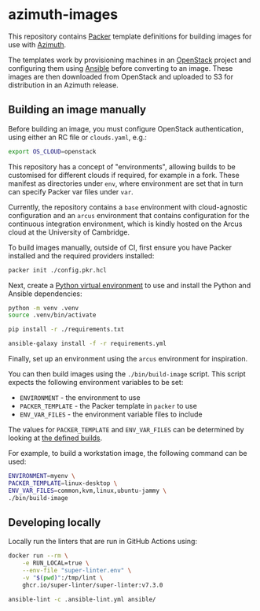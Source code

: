 # azimuth-images

This repository contains [Packer](https://www.packer.io/) template definitions
for building images for use with [Azimuth](https://github.com/azimuth-cloud/azimuth).

The templates work by provisioning machines in an [OpenStack](https://www.openstack.org/)
project and configuring them using [Ansible](https://www.ansible.com/) before
converting to an image. These images are then downloaded from OpenStack and uploaded
to S3 for distribution in an Azimuth release.

## Building an image manually

Before building an image, you must configure OpenStack authentication, using either
an RC file or `clouds.yaml`, e.g.:

```sh
export OS_CLOUD=openstack
```

This repository has a concept of "environments", allowing builds to be customised for
different clouds if required, for example in a fork. These manifest as directories
under `env`, where environment are set that in turn can specify Packer var files
under `var`.

Currently, the repository contains a `base` environment with cloud-agnostic configuration
and an `arcus` environment that contains configuration for the continuous integration
environment, which is kindly hosted on the Arcus cloud at the University of Cambridge.

To build images manually, outside of CI, first ensure you have Packer installed and
the required providers installed:

```sh
packer init ./config.pkr.hcl
```

Next, create a [Python virtual environment](https://docs.python.org/3/library/venv.html)
to use and install the Python and Ansible dependencies:

```sh
python -m venv .venv
source .venv/bin/activate

pip install -r ./requirements.txt

ansible-galaxy install -f -r requirements.yml
```

Finally, set up an environment using the `arcus` environment for inspiration.

You can then build images using the `./bin/build-image` script. This script expects the
following environment variables to be set:

  * `ENVIRONMENT` - the environment to use
  * `PACKER_TEMPLATE` - the Packer template in `packer` to use
  * `ENV_VAR_FILES` - the environment variable files to include

The values for `PACKER_TEMPLATE` and `ENV_VAR_FILES` can be determined by looking at
[the defined builds](./.github/builds.yaml).

For example, to build a workstation image, the following command can be used:

```sh
ENVIRONMENT=myenv \
PACKER_TEMPLATE=linux-desktop \
ENV_VAR_FILES=common,kvm,linux,ubuntu-jammy \
./bin/build-image
```


## Developing locally

Locally run the linters that are run in GitHub Actions using:

```sh
docker run --rm \
    -e RUN_LOCAL=true \
    --env-file "super-linter.env" \
    -v "$(pwd)":/tmp/lint \
    ghcr.io/super-linter/super-linter:v7.3.0
```

```sh
ansible-lint -c .ansible-lint.yml ansible/
```
